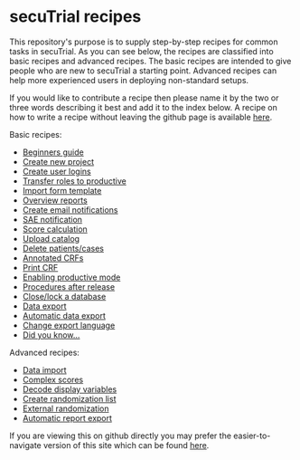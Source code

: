 # secuTrial recipes

This repository's purpose is to supply step-by-step recipes for common tasks in secuTrial. As you can see below, the recipes are classified into basic recipes and advanced recipes. The basic recipes are intended to give people who are new to secuTrial a starting point. Advanced recipes can help more experienced users in deploying non-standard setups. 

If you would like to contribute a recipe then please name it by the two or three words describing it best and add it to the index below. A recipe on how to write a recipe without leaving the github page is available [here](https://github.com/SwissClinicalTrialOrganisation/DM_secuTrial_recipes/tree/master/create_a_recipe).

Basic recipes:

- [Beginners guide](beginner_howto)
- [Create new project](create_new_project)
- [Create user logins](create_user_logins)
- [Transfer roles to productive](role_transfer_productive)
- [Import form template](import_form_template)
- [Overview reports](overview_reports)
- [Create email notifications](create_email_notification)
- [SAE notification](create_sae_notification)
- [Score calculation](score_calculation)
- [Upload catalog](upload_catalog)
- [Delete patients/cases](delete_patient)
- [Annotated CRFs](annotated_crfs)
- [Print CRF](print_CRF)
- [Enabling productive mode](enable_productive_mode)
- [Procedures after release](procedures_after_release)
- [Close/lock a database](close_lock_database)
- [Data export](export_data)
- [Automatic data export](automatic_data_export)
- [Change export language](change_export_language)
- [Did you know...](did_you_know)

Advanced recipes:

- [Data import](import_data)
- [Complex scores](score_calculation_advanced)
- [Decode display variables](decode_display_variables)
- [Create randomization list](create_randomization_list)
- [External randomization](external_randomization_list)
- [Automatic report export](automatic_report_export)

If you are viewing this on github directly you may prefer the easier-to-navigate version of this site which can be found [here](https://swissclinicaltrialorganisation.github.io/secuTrial_recipes/).
